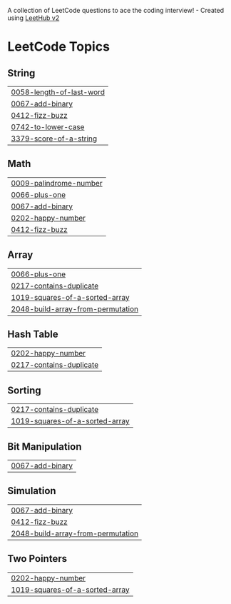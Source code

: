 A collection of LeetCode questions to ace the coding interview! - Created using [LeetHub v2](https://github.com/arunbhardwaj/LeetHub-2.0)
<!---LeetCode Topics Start-->
# LeetCode Topics
## String
|  |
| ------- |
| [0058-length-of-last-word](https://github.com/Athif-gitt/LeetCode/tree/master/0058-length-of-last-word) |
| [0067-add-binary](https://github.com/Athif-gitt/LeetCode/tree/master/0067-add-binary) |
| [0412-fizz-buzz](https://github.com/Athif-gitt/LeetCode/tree/master/0412-fizz-buzz) |
| [0742-to-lower-case](https://github.com/Athif-gitt/LeetCode/tree/master/0742-to-lower-case) |
| [3379-score-of-a-string](https://github.com/Athif-gitt/LeetCode/tree/master/3379-score-of-a-string) |
## Math
|  |
| ------- |
| [0009-palindrome-number](https://github.com/Athif-gitt/LeetCode/tree/master/0009-palindrome-number) |
| [0066-plus-one](https://github.com/Athif-gitt/LeetCode/tree/master/0066-plus-one) |
| [0067-add-binary](https://github.com/Athif-gitt/LeetCode/tree/master/0067-add-binary) |
| [0202-happy-number](https://github.com/Athif-gitt/LeetCode/tree/master/0202-happy-number) |
| [0412-fizz-buzz](https://github.com/Athif-gitt/LeetCode/tree/master/0412-fizz-buzz) |
## Array
|  |
| ------- |
| [0066-plus-one](https://github.com/Athif-gitt/LeetCode/tree/master/0066-plus-one) |
| [0217-contains-duplicate](https://github.com/Athif-gitt/LeetCode/tree/master/0217-contains-duplicate) |
| [1019-squares-of-a-sorted-array](https://github.com/Athif-gitt/LeetCode/tree/master/1019-squares-of-a-sorted-array) |
| [2048-build-array-from-permutation](https://github.com/Athif-gitt/LeetCode/tree/master/2048-build-array-from-permutation) |
## Hash Table
|  |
| ------- |
| [0202-happy-number](https://github.com/Athif-gitt/LeetCode/tree/master/0202-happy-number) |
| [0217-contains-duplicate](https://github.com/Athif-gitt/LeetCode/tree/master/0217-contains-duplicate) |
## Sorting
|  |
| ------- |
| [0217-contains-duplicate](https://github.com/Athif-gitt/LeetCode/tree/master/0217-contains-duplicate) |
| [1019-squares-of-a-sorted-array](https://github.com/Athif-gitt/LeetCode/tree/master/1019-squares-of-a-sorted-array) |
## Bit Manipulation
|  |
| ------- |
| [0067-add-binary](https://github.com/Athif-gitt/LeetCode/tree/master/0067-add-binary) |
## Simulation
|  |
| ------- |
| [0067-add-binary](https://github.com/Athif-gitt/LeetCode/tree/master/0067-add-binary) |
| [0412-fizz-buzz](https://github.com/Athif-gitt/LeetCode/tree/master/0412-fizz-buzz) |
| [2048-build-array-from-permutation](https://github.com/Athif-gitt/LeetCode/tree/master/2048-build-array-from-permutation) |
## Two Pointers
|  |
| ------- |
| [0202-happy-number](https://github.com/Athif-gitt/LeetCode/tree/master/0202-happy-number) |
| [1019-squares-of-a-sorted-array](https://github.com/Athif-gitt/LeetCode/tree/master/1019-squares-of-a-sorted-array) |
<!---LeetCode Topics End-->